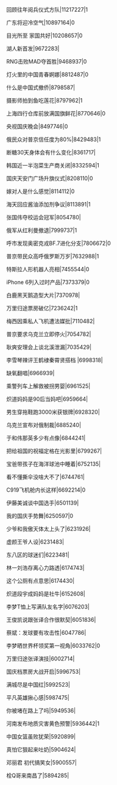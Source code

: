 回顾往年阅兵仪式方队|11217227|1

广东将迎冷空气|10897164|0

目光所至 家国共好|10208657|0

湖人新首发|9672283|

RNG击败MAD夺首胜|9468937|0

灯火里的中国青春婀娜|8812487|0

什么是中国式撤侨|8798587|

摄影师拍到鱼吃莲花|8797962|1

上海四行仓库前放满国旗鲜花|8770646|0

央视国庆晚会|8497746|0

俄民众对普京信任度为80%|8429483|1

断糖30天身体会有什么变化|8361717|

韩国近一半泡菜生产商关闭|8332594|1

国庆天安门广场升旗仪式|8208110|0

嫁对人是什么感觉|8114112|0

海天回应酱油添加剂争议|8113891|1

张国伟夺校运会冠军|8054780|

俄军从红利曼撤退|7999737|1

呼市发现奥密克戎BF.7进化分支|7806672|0

普京带民众高呼俄罗斯万岁|7632988|1

特斯拉人形机器人亮相|7455544|0

iPhone 6列入过时产品|7373379|0

白鹿黑天鹅造型大片|7370978|

万里归途票房破亿|7236242|1

梅西因乘私人飞机遭法媒批|7110482|

普京要求乌克兰立即停火|7054782|

耿爽安理会上谈北溪泄漏|7035429|

李雪琴辣评王鹤棣秦霄贤搭档 ​​​​|6998318|

缺氧翻唱|6966939|

乘警列车上解救被拐男婴|6961525|

炽道妈妈是90后当妈吧|6959664|

男生穿拖鞋跑3000米获银牌|6928320|

乌克兰宣布对俄制裁|6885240|

于和伟那英多少有点像|6844241|

把给祖国的祝福定格在光影里|6799267|

宝爸带孩子在海洋球池中睡着|6752135|

看不懂撕伞没啥大不了|6744761|

C919飞机舱内长这样|6692214|0

伊藤美诚谈中国选手|6501139|

我的国庆手势舞|6250597|0

少爷和我傲天体太上头了|6231926|

虚颜王爷人设|6231483|

东八区的球迷们|6223481|

林一刘浩存离心力路透|6174743|

这个公厕有点意思|6174430|

炽道段宇成妈妈是社牛|6152608|

李梦T恤上写满队友名字|6076203|

王俊凯说跟张译合作很默契|6051836|

蔡斌：发球要有攻击性|6047786|

李梦晒世界杯领奖第一视角|6033762|0

万里归途张译演技|6002714|

国庆档票房大战开启|5996753|

满城尽是中国红|5992523|

平凡英雄揪心感|5987475|

你被堵在路上了吗|5949536|

河南发布地质灾害黄色预警|5936442|1

中国女篮虽败犹荣|5920899|

真怕它狠起来吐奶|5904624|

邓丽君 初代搞笑女|5900557|

栓Q哥来南昌了|5894285|

